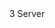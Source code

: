 <function name="COUNTER_GROUP_TEXTURE_PER_FRAME" parent="stringtable" type="libraryfield">
	<description>
	</description>
	<value>3</value>
	<realm>Server</realm>
</function>